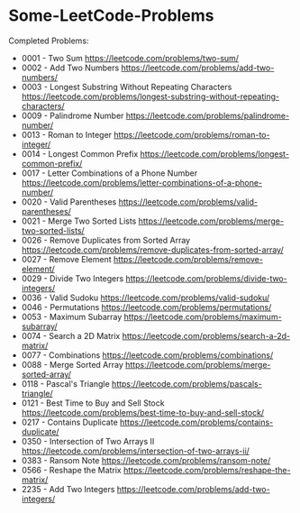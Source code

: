 # Some-LeetCode-Problems
Completed Problems:

* 0001 - Two Sum https://leetcode.com/problems/two-sum/
* 0002 - Add Two Numbers https://leetcode.com/problems/add-two-numbers/
* 0003 - Longest Substring Without Repeating Characters https://leetcode.com/problems/longest-substring-without-repeating-characters/
* 0009 - Palindrome Number https://leetcode.com/problems/palindrome-number/
* 0013 - Roman to Integer https://leetcode.com/problems/roman-to-integer/
* 0014 - Longest Common Prefix https://leetcode.com/problems/longest-common-prefix/
* 0017 - Letter Combinations of a Phone Number https://leetcode.com/problems/letter-combinations-of-a-phone-number/
* 0020 - Valid Parentheses https://leetcode.com/problems/valid-parentheses/
* 0021 - Merge Two Sorted Lists https://leetcode.com/problems/merge-two-sorted-lists/
* 0026 - Remove Duplicates from Sorted Array https://leetcode.com/problems/remove-duplicates-from-sorted-array/
* 0027 - Remove Element https://leetcode.com/problems/remove-element/
* 0029 - Divide Two Integers https://leetcode.com/problems/divide-two-integers/
* 0036 - Valid Sudoku https://leetcode.com/problems/valid-sudoku/
* 0046 - Permutations https://leetcode.com/problems/permutations/
* 0053 - Maximum Subarray https://leetcode.com/problems/maximum-subarray/
* 0074 - Search a 2D Matrix https://leetcode.com/problems/search-a-2d-matrix/
* 0077 - Combinations https://leetcode.com/problems/combinations/
* 0088 - Merge Sorted Array https://leetcode.com/problems/merge-sorted-array/
* 0118 - Pascal's Triangle https://leetcode.com/problems/pascals-triangle/
* 0121 - Best Time to Buy and Sell Stock https://leetcode.com/problems/best-time-to-buy-and-sell-stock/
* 0217 - Contains Duplicate https://leetcode.com/problems/contains-duplicate/
* 0350 - Intersection of Two Arrays II https://leetcode.com/problems/intersection-of-two-arrays-ii/
* 0383 - Ransom Note https://leetcode.com/problems/ransom-note/
* 0566 - Reshape the Matrix https://leetcode.com/problems/reshape-the-matrix/
* 2235 - Add Two Integers https://leetcode.com/problems/add-two-integers/
